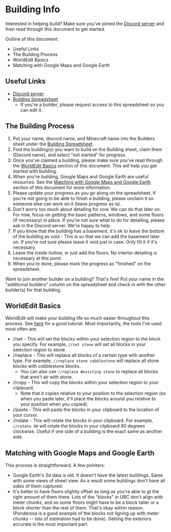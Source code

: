 # Building Info

Interested in helping build? Make sure you've joined the [Discord server](https://discord.gg/FqbDJNPgDu) and then read through this document to get started.

Outline of this document:
- Useful Links
- The Building Process
- WorldEdit Basics
- Matching with Google Maps and Google Earth


## Useful Links
- [Discord server](https://discord.gg/FqbDJNPgDu)
- [Building Spreadsheet](https://docs.google.com/spreadsheets/d/16vR1eYbdkNVdfTgkR4nw5c2QBYRDDq_WJ4L-AfOAfrM/edit?usp=sharing)
  - If you're a builder, please request access to this spreadsheet so you can edit it.

## The Building Process
1. Put your name, discord name, and Minecraft name into the Builders sheet under the [Building Spreadsheet](https://docs.google.com/spreadsheets/d/16vR1eYbdkNVdfTgkR4nw5c2QBYRDDq_WJ4L-AfOAfrM/edit?usp=sharing).
2. Find the building(s) you want to build on the Building sheet, claim them (Discord name), and select "not started" for progress. 
3. Once you've claimed a building, please make sure you've read through the [WorldEdit Basics](#worldedit-basics) section of this document. This will help you get started with building.
4. When you're building, Google Maps and Google Earth are useful resources. See the [Matching with Google Maps and Google Earth](#matching-with-google-maps-and-google-earth) section of this document for more information.
5. Please update your progress as you go along on the spreadsheet. If you're not going to be able to finish a building, please unclaim it so someone else can work on it (leave progress as is).
6. Don't worry too much about detailing for now. We can do that later on. For now, focus on getting the basic patterns, windows, and some floors (if necessary) in place. If you're not sure what to do for detailing, please ask in the Discord server. We're happy to help.
7. If you know that the building has a basement, it's ok to leave the bottom of the building as void - This is so that we can add the basement later on. If you're not sure please leave it void just in case. Only fill it if it's necessary.
8. Leave the inside hollow, or just add the floors. No interior detailing is necessary at this point.
9. When you're done, please mark the progress as "finished" on the spreadsheet. 

Want to join another builder on a building? That's fine! Put your name in the "additional builders" column on the spreadsheet and check in with the other builder(s) for that building.



## WorldEdit Basics
WorldEdit will make your building life so much easier throughout this process. See [here](https://www.youtube.com/watch?v=SOOvommDpUA) for a good tutorial. Most importantly, the tools I've used most often are:
- //set - This will set the blocks within your selection region to the block you specify. For example, `//set stone` will set all blocks in your selection region to stone.
- //replace - This will replace all blocks of a certain type with another type. For example, `//replace stone cobblestone` will replace all stone blocks with cobblestone blocks.
  - You can also use `//replace #existing stone` to replace all blocks that aren't air with stone.
- //copy - This will copy the blocks within your selection region to your clipboard.
  - Note that it copies relative to your position to the selection region (so when you paste later, it'll place the blocks around you relative to your position when you copied).
- //paste - This will paste the blocks in your clipboard to the location of your cursor.
- //rotate - This will rotate the blocks in your clipboard. For example, `//rotate 90` will rotate the blocks in your clipboard 90 degrees clockwise. Useful if one side of a building is the exact same as another side. 

## Matching with Google Maps and Google Earth
This process is straightforward. A few pointers:
- Google Earth's 3d data is old. It doesn't have the latest buildings. Same with some views of street view. As a result some buildings don't have all sides of them captured. 
- It's better to have floors slightly offset as long as you're able to gt the right amount of them there. Lots of the "blocks" in UBC don't align with meter chunks, and so some floors might have to be a block taller or a block shorter than the rest of them. That's okay within reason. (Ponderosa is a good example of the blocks not ligning up with meter chunks -- lots of estimation had to be done). Getting the exteriors accurate is the most important part.